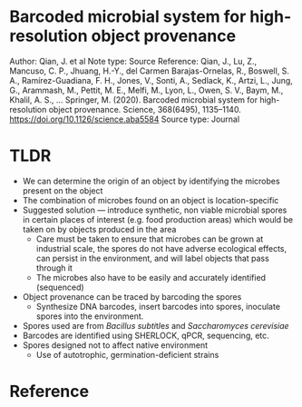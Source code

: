 # Barcoded microbial system for high-resolution object provenance

Author: Qian, J. et al
Note type: Source
Reference: Qian, J., Lu, Z., Mancuso, C. P., Jhuang, H.-Y., del Carmen Barajas-Ornelas, R., Boswell, S. A., Ramírez-Guadiana, F. H., Jones, V., Sonti, A., Sedlack, K., Artzi, L., Jung, G., Arammash, M., Pettit, M. E., Melfi, M., Lyon, L., Owen, S. V., Baym, M., Khalil, A. S., … Springer, M. (2020). Barcoded microbial system for high-resolution object provenance. Science, 368(6495), 1135–1140. https://doi.org/10.1126/science.aba5584
Source type: Journal

# TLDR

- We can determine the origin of an object by identifying the microbes present on the object
- The combination of microbes found on an object is location-specific
- Suggested solution — introduce synthetic, non viable microbial spores in certain places of interest (e.g. food production areas) which would be taken on by objects produced in the area
    - Care must be taken to ensure that microbes can be grown at industrial scale, the spores do not have adverse ecological effects, can persist in the environment, and will label objects that pass through it
    - The microbes also have to be easily and accurately identified (sequenced)
- Object provenance can be traced by barcoding the spores
    - Synthesize DNA barcodes, insert barcodes into spores, inoculate spores into the environment.
- Spores used are from *Bacillus subti*t*l*e*s* and *Saccharomyces cerevisiae*
- Barcodes are identified using SHERLOCK, qPCR, sequencing, etc.
- Spores designed not to affect native environment
    - Use of autotrophic, germination-deficient strains

# Reference